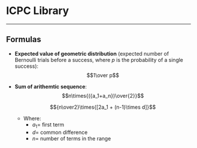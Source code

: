 # ICPC Library
---
## Formulas
- **Expected value of geometric distribution** (expected number of Bernoulli trials before a success, where $p$ is the probability of a single success):
  $$1\over p$$
- **Sum of arithemtic sequence**:
  $$n\times{({a_1+a_n})\over{2}}$$
  
  $${n\over2}\times{[2a_1 + (n-1)\times d]}$$
  - Where:
    - $a_1 =$ first term
    - $d =$ common difference
    - $n =$ number of terms in the range


